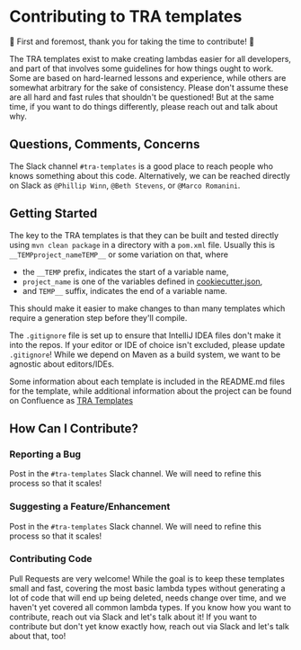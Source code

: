 # Contributing to TRA templates

:tada: First and foremost, thank you for taking the time to contribute! :tada:

The TRA templates exist to make creating lambdas easier for all developers, and part of that involves some guidelines
for how things ought to work. Some are based on hard-learned lessons and experience, while others are somewhat arbitrary
for the sake of consistency. Please don't assume these are all hard and fast rules that shouldn't be questioned! But at
the same time, if you want to do things differently, please reach out and talk about why.

## Questions, Comments, Concerns

The Slack channel `#tra-templates` is a good place to reach people who knows something about this
code. Alternatively, we can be reached directly on Slack as `@Phillip Winn`, `@Beth Stevens`, or `@Marco Romanini`.

## Getting Started

The key to the TRA templates is that they can be built and tested directly using `mvn clean package` in a directory
with a `pom.xml` file. Usually this is `__TEMPproject_nameTEMP__` or some variation on that, where
- the `__TEMP` prefix, indicates the start of a variable name,
- `project_name` is one of the variables defined in [cookiecutter.json](./cookiecutter.json),
- and `TEMP__` suffix, indicates the end of a variable name.

This should make it easier to make changes to than many templates which require a generation step before they'll compile.

The `.gitignore` file is set up to ensure that IntelliJ IDEA files don't make it into the repos. If your editor or IDE
of choice isn't excluded, please update `.gitignore`! While we depend on Maven as a build system, we want to be agnostic
about editors/IDEs.

Some information about each template is included in the README.md files for the template, while additional information
about the project can be found on Confluence
as [TRA Templates](https://turnitin.atlassian.net/wiki/spaces/refarch/pages/94080598036/TRA+Templates)

## How Can I Contribute?

### Reporting a Bug

Post in the `#tra-templates` Slack channel. We will need to refine this process so that it scales!

### Suggesting a Feature/Enhancement

Post in the `#tra-templates` Slack channel. We will need to refine this process so that it scales!

### Contributing Code

Pull Requests are very welcome! While the goal is to keep these templates small and fast, covering the most basic lambda
types without generating a lot of code that will end up being deleted, needs change over time, and we haven't yet
covered all common lambda types. If you know how you want to contribute, reach out via Slack and let's talk about it! If
you want to contribute but don't yet know exactly how, reach out via Slack and let's talk about that, too!

